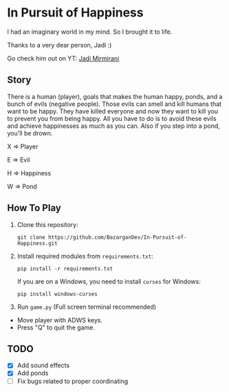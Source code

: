 # In Pursuit of Happiness
I had an imaginary world in my mind. So I brought it to life.

Thanks to a very dear person, Jadi :)

Go check him out on YT: [Jadi Mirmirani](https://www.youtube.com/JadiMirmirani)

## Story
There is a human (player), goals that makes the human happy, ponds, and a bunch of evils (negative people). Those evils can smell and kill humans that want to be happy. They have killed everyone and now they want to kill you to prevent you from being happy. All you have to do is to avoid these evils and achieve happinesses as much as you can. Also if you step into a pond, you'll be drown.

X => Player

E => Evil

H => Happiness

W => Pond

## How To Play
1. Clone this repository:

   `git clone https://github.com/BazarganDev/In-Pursuit-of-Happiness.git`

2. Install required modules from `requirements.txt`:

   `pip install -r requirements.txt`
   
   If you are on a Windows, you need to install `curses` for Windows:

   `pip install windows-curses`

3. Run `game.py` (Full screen terminal recommended)

- Move player with ADWS keys.
- Press "Q" to quit the game.

## TODO
- [x] Add sound effects
- [x] Add ponds
- [ ] Fix bugs related to proper coordinating
